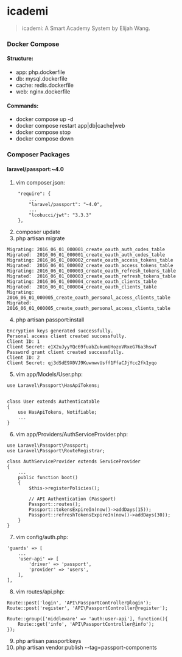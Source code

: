 # icademi

> icademi: A Smart Academy System by Elijah Wang.

### Docker Compose

#### Structure:

- app: php.dockerfile
- db: mysql.dockerfile
- cache: redis.dockerfile
- web: nginx.dockerfile

#### Commands:

- docker compose up -d
- docker compose restart app|db|cache|web
- docker compose stop
- docker compose down

### Composer Packages

#### laravel/passport:~4.0

1. vim composer.json:
```angular2html
    "require": {
        ...
        "laravel/passport": "~4.0",
        ...
        "lcobucci/jwt": "3.3.3"
    },
```
2. composer update
3. php artisan migrate
```angular2html
Migrating: 2016_06_01_000001_create_oauth_auth_codes_table
Migrated:  2016_06_01_000001_create_oauth_auth_codes_table
Migrating: 2016_06_01_000002_create_oauth_access_tokens_table
Migrated:  2016_06_01_000002_create_oauth_access_tokens_table
Migrating: 2016_06_01_000003_create_oauth_refresh_tokens_table
Migrated:  2016_06_01_000003_create_oauth_refresh_tokens_table
Migrating: 2016_06_01_000004_create_oauth_clients_table
Migrated:  2016_06_01_000004_create_oauth_clients_table
Migrating: 2016_06_01_000005_create_oauth_personal_access_clients_table
Migrated:  2016_06_01_000005_create_oauth_personal_access_clients_table
```
4. php artisan passport:install
```angular2html
Encryption keys generated successfully.
Personal access client created successfully.
Client ID: 1
Client Secret: e1X2uJyyYQc69fuabZukumUHozoVRxeG76a3hswT
Password grant client created successfully.
Client ID: 2
Client Secret: qj3dSdE9X0VJ9KuwnwvUsff1FfaCJjYcc2fk1yqo
```
5. vim app/Models/User.php:
```angular2html
use Laravel\Passport\HasApiTokens;


class User extends Authenticatable
{
    use HasApiTokens, Notifiable;
    ...
}
```
6. vim app/Providers/AuthServiceProvider.php:
```angular2html
use Laravel\Passport\Passport;
use Laravel\Passport\RouteRegistrar;

class AuthServiceProvider extends ServiceProvider
{
    ...
    public function boot()
    {
        $this->registerPolicies();

        // API Authentication (Passport)
        Passport::routes();
        Passport::tokensExpireIn(now()->addDays(15));
        Passport::refreshTokensExpireIn(now()->addDays(30));
    }
}
```
7. vim config/auth.php:
```angular2html
'guards' => [
    ...
    'user-api' => [
        'driver' => 'passport',
        'provider' => 'users',
    ],
],
```
8. vim routes/api.php:
```angular2html
Route::post('login', 'API\PassportController@login');
Route::post('register', 'API\PassportController@register');

Route::group(['middleware' => 'auth:user-api'], function(){
    Route::get('info', 'API\PassportController@info');
});
```
9. php artisan passport:keys
10. php artisan vendor:publish --tag=passport-components


